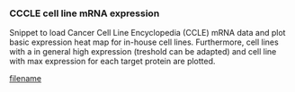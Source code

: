 ### CCCLE cell line mRNA expression

Snippet to load Cancer Cell Line Encyclopedia (CCLE) mRNA data and plot basic expression heat map for in-house cell lines. Furthermore, cell lines with a in general high expression (treshold can be adapted) and cell line with max expression for each target protein are plotted.

[filename](ccle_mRNA_heatmap.html ':include :type=iframe width=100% height=800px')
<!-- [filename](ccle_mRNA_heatmap.Rmd ':include :type=.markdown') -->
